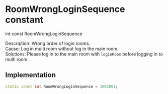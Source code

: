 


# RoomWrongLoginSequence constant







int const RoomWrongLoginSequence
  




<p>Description: Wrong order of login rooms. <br>Cause: Log in multi room without log in the main room. <br>Solutions: Please log in to the main room with <code>loginRoom</code> before logging in to multi room.</p>



## Implementation

```dart
static const int RoomWrongLoginSequence = 1002061;
```







